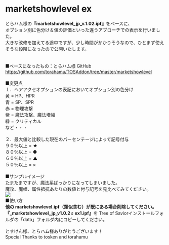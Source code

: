 # marketshowlevel ex


とらハム様の<b>『marketshowlevel_jp_v.1.02.ipf』</b>をベースに、<br>
オプション別に色分け＆値の評価といった違うアプローチでの表示を行いました。<br>
大きな改修を加えてる途中ですが、少し時間がかかりそうなので、ひとまず使えそうな段階になったので公開いたします。<br>
<br>
<br>
■ベースになったもの：とらハム様 GitHub<br>
https://github.com/torahamu/TOSAddon/tree/master/marketshowlevel
<br>
<br>
■変更点<br>
１．ヘアアクセオプションの表記においてオプション別の色分け<br>
黄 = HP、HPR<br>
青 = SP、SPR<br>
赤 = 物理攻撃<br>
紫 = 魔法攻撃、魔法増幅<br>
緑 = クリティカル<br>
など・・・<br>
<br>
２．最大値と比較した現在のパーセンテージによって記号付与<br>
９０％以上 = ★<br>
８０％以上 = ●<br>
６０％以上 = ▲<br>
５０％以上 = ×<br>
<br>
■サンプルイメージ<br>
たまたまですが、魔法系ばっかりになってしまいました。<br>
魔攻、魔幅、属性抵抗あたりの数値と付与記号を見比べてみてください。<br>
<img src="https://github.com/chicori/chicorin/blob/master/sample_image.jpg">
<br>
■使い方<br>
<b>他の marketshowlevel.ipf（類似含む）が既にある場合削除してください。</b><br>
<b>『_marketshowlevel_jp_v1.0.2♬ex1.ipf』</b>を Tree of Saviorインストールフォルダの「data」フォルダ内にコピーしてください。<br>
<br>
とすけん様、とらハム様ありがとうございます！<br>
Special Thanks to tosken and torahamu<br>
